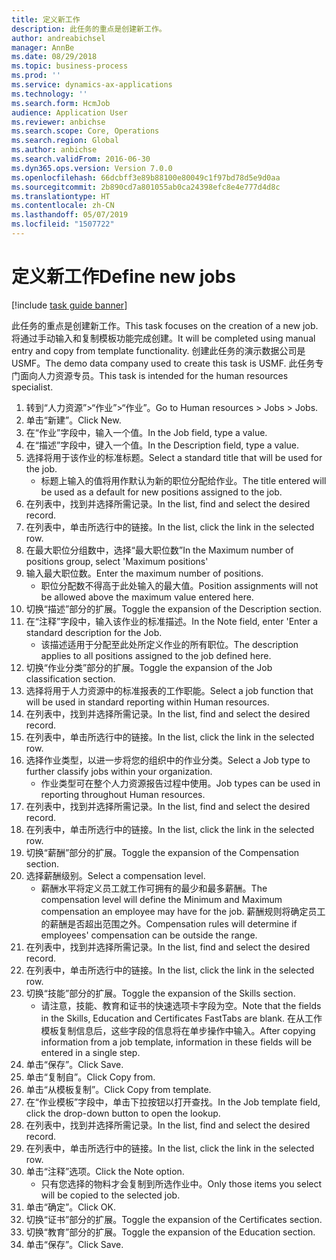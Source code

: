 ```yaml
---
title: 定义新工作
description: 此任务的重点是创建新工作。
author: andreabichsel
manager: AnnBe
ms.date: 08/29/2018
ms.topic: business-process
ms.prod: ''
ms.service: dynamics-ax-applications
ms.technology: ''
ms.search.form: HcmJob
audience: Application User
ms.reviewer: anbichse
ms.search.scope: Core, Operations
ms.search.region: Global
ms.author: anbichse
ms.search.validFrom: 2016-06-30
ms.dyn365.ops.version: Version 7.0.0
ms.openlocfilehash: 66dcbff3e89b88100e80049c1f97bd78d5e9d0aa
ms.sourcegitcommit: 2b890cd7a801055ab0ca24398efc8e4e777d4d8c
ms.translationtype: HT
ms.contentlocale: zh-CN
ms.lasthandoff: 05/07/2019
ms.locfileid: "1507722"
---
```

# <a name="define-new-jobs"></a><span data-ttu-id="93397-103">定义新工作</span><span class="sxs-lookup"><span data-stu-id="93397-103">Define new jobs</span></span>

[!include [task guide banner](../../includes/task-guide-banner.md)]

<span data-ttu-id="93397-104">此任务的重点是创建新工作。</span><span class="sxs-lookup"><span data-stu-id="93397-104">This task focuses on the creation of a new job.</span></span> <span data-ttu-id="93397-105">将通过手动输入和复制模板功能完成创建。</span><span class="sxs-lookup"><span data-stu-id="93397-105">It will be completed using manual entry and copy from template functionality.</span></span> <span data-ttu-id="93397-106">创建此任务的演示数据公司是 USMF。</span><span class="sxs-lookup"><span data-stu-id="93397-106">The demo data company used to create this task is USMF.</span></span> <span data-ttu-id="93397-107">此任务专门面向人力资源专员。</span><span class="sxs-lookup"><span data-stu-id="93397-107">This task is intended for the human resources specialist.</span></span>

1. <span data-ttu-id="93397-108">转到“人力资源”>“作业”>“作业”。</span><span class="sxs-lookup"><span data-stu-id="93397-108">Go to Human resources > Jobs > Jobs.</span></span>
2. <span data-ttu-id="93397-109">单击“新建”。</span><span class="sxs-lookup"><span data-stu-id="93397-109">Click New.</span></span>
3. <span data-ttu-id="93397-110">在“作业”字段中，输入一个值。</span><span class="sxs-lookup"><span data-stu-id="93397-110">In the Job field, type a value.</span></span>
4. <span data-ttu-id="93397-111">在“描述”字段中，键入一个值。</span><span class="sxs-lookup"><span data-stu-id="93397-111">In the Description field, type a value.</span></span>
5. <span data-ttu-id="93397-112">选择将用于该作业的标准标题。</span><span class="sxs-lookup"><span data-stu-id="93397-112">Select a standard title that will be used for the job.</span></span> 
    * <span data-ttu-id="93397-113">标题上输入的值将用作默认为新的职位分配给作业。</span><span class="sxs-lookup"><span data-stu-id="93397-113">The title entered will be used as a default for new positions assigned to the job.</span></span>  
6. <span data-ttu-id="93397-114">在列表中，找到并选择所需记录。</span><span class="sxs-lookup"><span data-stu-id="93397-114">In the list, find and select the desired record.</span></span>
7. <span data-ttu-id="93397-115">在列表中，单击所选行中的链接。</span><span class="sxs-lookup"><span data-stu-id="93397-115">In the list, click the link in the selected row.</span></span>
8. <span data-ttu-id="93397-116">在最大职位分组数中，选择“最大职位数”</span><span class="sxs-lookup"><span data-stu-id="93397-116">In the Maximum number of positions group, select 'Maximum positions'</span></span>
9. <span data-ttu-id="93397-117">输入最大职位数。</span><span class="sxs-lookup"><span data-stu-id="93397-117">Enter the maximum number of positions.</span></span> 
    * <span data-ttu-id="93397-118">职位分配数不得高于此处输入的最大值。</span><span class="sxs-lookup"><span data-stu-id="93397-118">Position assignments will not be allowed above the maximum value entered here.</span></span>  
10. <span data-ttu-id="93397-119">切换“描述”部分的扩展。</span><span class="sxs-lookup"><span data-stu-id="93397-119">Toggle the expansion of the Description section.</span></span>
11. <span data-ttu-id="93397-120">在“注释”字段中，输入该作业的标准描述。</span><span class="sxs-lookup"><span data-stu-id="93397-120">In the Note field, enter 'Enter a standard description for the Job.</span></span>
    * <span data-ttu-id="93397-121">该描述适用于分配至此处所定义作业的所有职位。</span><span class="sxs-lookup"><span data-stu-id="93397-121">The description applies to all positions assigned to the job defined here.</span></span>  
12. <span data-ttu-id="93397-122">切换“作业分类”部分的扩展。</span><span class="sxs-lookup"><span data-stu-id="93397-122">Toggle the expansion of the Job classification section.</span></span>
13. <span data-ttu-id="93397-123">选择将用于人力资源中的标准报表的工作职能。</span><span class="sxs-lookup"><span data-stu-id="93397-123">Select a job function that will be used in standard reporting within Human resources.</span></span>
14. <span data-ttu-id="93397-124">在列表中，找到并选择所需记录。</span><span class="sxs-lookup"><span data-stu-id="93397-124">In the list, find and select the desired record.</span></span>
15. <span data-ttu-id="93397-125">在列表中，单击所选行中的链接。</span><span class="sxs-lookup"><span data-stu-id="93397-125">In the list, click the link in the selected row.</span></span>
16. <span data-ttu-id="93397-126">选择作业类型，以进一步将您的组织中的作业分类。</span><span class="sxs-lookup"><span data-stu-id="93397-126">Select a Job type to further classify jobs within your organization.</span></span> 
    * <span data-ttu-id="93397-127">作业类型可在整个人力资源报告过程中使用。</span><span class="sxs-lookup"><span data-stu-id="93397-127">Job types can be used in reporting throughout Human resources.</span></span>  
17. <span data-ttu-id="93397-128">在列表中，找到并选择所需记录。</span><span class="sxs-lookup"><span data-stu-id="93397-128">In the list, find and select the desired record.</span></span>
18. <span data-ttu-id="93397-129">在列表中，单击所选行中的链接。</span><span class="sxs-lookup"><span data-stu-id="93397-129">In the list, click the link in the selected row.</span></span>
19. <span data-ttu-id="93397-130">切换“薪酬”部分的扩展。</span><span class="sxs-lookup"><span data-stu-id="93397-130">Toggle the expansion of the Compensation section.</span></span>
20. <span data-ttu-id="93397-131">选择薪酬级别。</span><span class="sxs-lookup"><span data-stu-id="93397-131">Select a compensation level.</span></span>
    * <span data-ttu-id="93397-132">薪酬水平将定义员工就工作可拥有的最少和最多薪酬。</span><span class="sxs-lookup"><span data-stu-id="93397-132">The compensation level will define the Minimum and Maximum compensation an employee may have for the job.</span></span> <span data-ttu-id="93397-133">薪酬规则将确定员工的薪酬是否超出范围之外。</span><span class="sxs-lookup"><span data-stu-id="93397-133">Compensation rules will determine if employees' compensation can be outside the range.</span></span>  
21. <span data-ttu-id="93397-134">在列表中，找到并选择所需记录。</span><span class="sxs-lookup"><span data-stu-id="93397-134">In the list, find and select the desired record.</span></span>
22. <span data-ttu-id="93397-135">在列表中，单击所选行中的链接。</span><span class="sxs-lookup"><span data-stu-id="93397-135">In the list, click the link in the selected row.</span></span>
23. <span data-ttu-id="93397-136">切换“技能”部分的扩展。</span><span class="sxs-lookup"><span data-stu-id="93397-136">Toggle the expansion of the Skills section.</span></span>
    * <span data-ttu-id="93397-137">请注意，技能、教育和证书的快速选项卡字段为空。</span><span class="sxs-lookup"><span data-stu-id="93397-137">Note that the fields in the Skills, Education and Certificates FastTabs are blank.</span></span> <span data-ttu-id="93397-138">在从工作模板复制信息后，这些字段的信息将在单步操作中输入。</span><span class="sxs-lookup"><span data-stu-id="93397-138">After copying information from a job template, information in these fields will be entered in a single step.</span></span>   
24. <span data-ttu-id="93397-139">单击“保存”。</span><span class="sxs-lookup"><span data-stu-id="93397-139">Click Save.</span></span>
25. <span data-ttu-id="93397-140">单击“复制自”。</span><span class="sxs-lookup"><span data-stu-id="93397-140">Click Copy from.</span></span>
26. <span data-ttu-id="93397-141">单击“从模板复制”。</span><span class="sxs-lookup"><span data-stu-id="93397-141">Click Copy from template.</span></span>
27. <span data-ttu-id="93397-142">在“作业模板”字段中，单击下拉按钮以打开查找。</span><span class="sxs-lookup"><span data-stu-id="93397-142">In the Job template field, click the drop-down button to open the lookup.</span></span>
28. <span data-ttu-id="93397-143">在列表中，找到并选择所需记录。</span><span class="sxs-lookup"><span data-stu-id="93397-143">In the list, find and select the desired record.</span></span>
29. <span data-ttu-id="93397-144">在列表中，单击所选行中的链接。</span><span class="sxs-lookup"><span data-stu-id="93397-144">In the list, click the link in the selected row.</span></span>
30. <span data-ttu-id="93397-145">单击“注释”选项。</span><span class="sxs-lookup"><span data-stu-id="93397-145">Click the Note option.</span></span>
    * <span data-ttu-id="93397-146">只有您选择的物料才会复制到所选作业中。</span><span class="sxs-lookup"><span data-stu-id="93397-146">Only those items you select will be copied to the selected job.</span></span>    
31. <span data-ttu-id="93397-147">单击“确定”。</span><span class="sxs-lookup"><span data-stu-id="93397-147">Click OK.</span></span>
32. <span data-ttu-id="93397-148">切换“证书”部分的扩展。</span><span class="sxs-lookup"><span data-stu-id="93397-148">Toggle the expansion of the Certificates section.</span></span>
33. <span data-ttu-id="93397-149">切换“教育”部分的扩展。</span><span class="sxs-lookup"><span data-stu-id="93397-149">Toggle the expansion of the Education section.</span></span>
34. <span data-ttu-id="93397-150">单击“保存”。</span><span class="sxs-lookup"><span data-stu-id="93397-150">Click Save.</span></span>

